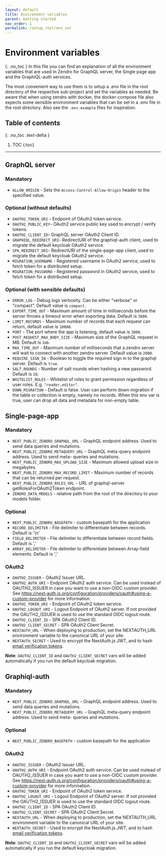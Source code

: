 ```yaml
---
layout: default
title: Environment variables
parent: Getting started
nav_order: 1
permalink: /setup_root/env_var
---
```


# Environment variables
{: .no_toc }
In this file you can find an explanation of all the environment variables that are used in Zendro for GraphQL server, the Single page app and the GraphiQL-auth services.

The most convenient way to use them is to setup a .env file in the root directory of the respective sub-project and set the variables as needed. Be aware that when using zendro with docker, the docker-compose file also expects some sensible environment variables that can be set in a .env file in the root directory. Also see the `.env.example` files for inspiration.

## Table of contents
{: .no_toc .text-delta }

1. TOC
{:toc}

---
## GraphQL server

### Mandatory
* `ALLOW_ORIGIN` - Sets the `Access-Control-Allow-Origin` header to the specified value.

### Optional (without defaults)
* `OAUTH2_TOKEN_URI` - Endpoint of OAuth2 token service.
* `OAUTH2_PUBLIC_KEY`- OAuth2 service public key used to encrypt / verify tokens.
* `OAUTH2_CLIENT_ID`- GraphQL server OAuth2 Client ID.
* `GRAPHIQL_REDIRECT_URI`- RedirectURI of the graphiql-auth client, used to migrate the default keycloak OAuth2 service.
* `SPA_REDIRECT_URI`- RedirectURI of the single-page-app client, used to migrate the default keycloak OAuth2 service.
* `MIGRATION_USERNAME` - Registered username in OAuth2 service, used to fetch token for a distributed setup.
* `MIGRATION_PASSWORD` - Registered password in OAuth2 service, used to fetch token for a distributed setup.

### Optional (with sensible defaults)
* `ERROR_LOG` - Debug logs verbosity. Can be either "verbose" or "compact". Default value is `compact`.
* `EXPORT_TIME_OUT` - Maximum amount of time in milliseconds before the server throws a timeout error when exporting data. Default is `3600`.
* `LIMIT_RECORDS` - Maximum number of records that each request can return, default value is `10000`.
* `PORT` - The port where the app is listening, default value is `3000`.
* `POST_REQUEST_MAX_BODY_SIZE` - Maximum size of the GraphQL request in MB. Default is `1mb`.
* `MAX_TIME_OUT` - Maximum number of milliseconds that a zendro server will wait to connect with another zendro server. Default value is `2000`.
* `REQUIRE_SIGN_IN` - Boolean to toggle the required sign in to the graphql server. Default is `true`.
* `SALT_ROUNDS` - Number of salt rounds when hashing a new password. Default is `10`.
* `WHITELIST_ROLES` - Whitelist of roles to grant permission regardless of user roles. E.g. `"reader,editor"`.
* `DOWN_MIGRATION` - Default is false. User can perform down migration if the table or collection is empty, namely no records. When this env var is true, user can drop all data and metadata for non-empty table. 

## Single-page-app
### Mandatory
* `NEXT_PUBLIC_ZENDRO_GRAPHQL_URL` - GraphQL endpoint address. Used to send data queries and mutations.
* `NEXT_PUBLIC_ZENDRO_METAQUERY_URL` - GraphQL meta-query endpoint address. Used to send meta- queries and mutations.
* `NEXT_PUBLIC_ZENDRO_MAX_UPLOAD_SIZE` - Maximum allowed upload size in megabytes.
* `NEXT_PUBLIC_ZENDRO_MAX_RECORD_LIMIT` - Maximum number of records that can be returned per request.
* `NEXT_PUBLIC_ZENDRO_ROLES_URL` - URL of graphql-server getRolesForOAuth2Token endpoint.
* `ZENDRO_DATA_MODELS` - relative path from the root of the directory to your models folder.

### Optional
* `NEXT_PUBLIC_ZENDRO_BASEPATH` - custom basepath for the application
* `RECORD_DELIMITER` - File delimiter to differentiate between records. Default is '\n'
* `FIELD_DELIMITER` - File delimiter to differentiate between record fields. Default is ','
* `ARRAY_DELIMITER` - File delimiter to differentiate between Array-field elements. Default is ';'

### OAuth2
* `OAUTH2_ISSUER` - OAuth2 Issuer URL.
* `OAUTH2_AUTH_URI` - Endpoint OAuth2 auth service. Can be used instead of OAUTH2_ISSUER in case you want to use a non-OIDC custom provider. See https://next-auth.js.org/configuration/providers/oauth#using-a-custom-provider for more information.
* `OAUTH2_TOKEN_URI` - Endpoint of OAuth2 token service.
* `OAUTH2_LOGOUT_URI` - Logout Endpoint of OAuth2 server. If not provided the OAUTH2_ISSUER is used to use the standard OIDC logout route.
* `OAUTH2_CLIENT_ID` - SPA OAuth2 Client ID.
* `OAUTH2_CLIENT_SECRET` - SPA OAuth2 Client Secret.
* `NEXTAUTH_URL` - When deploying to production, set the NEXTAUTH_URL environment variable to the canonical URL of your site.
* `NEXTAUTH_SECRET` - Used to encrypt the NextAuth.js JWT, and to hash [email verification tokens](https://next-auth.js.org/adapters/models#verification-token).

**Note**: `OAUTH2_CLIENT_ID` and `OAUTH2_CLIENT_SECRET` vars will be added automatically if you run the default keycloak migration.

## Graphiql-auth
### Mandatory
* `NEXT_PUBLIC_ZENDRO_GRAPHQL_URL` - GraphQL endpoint address. Used to send data queries and mutations.
* `NEXT_PUBLIC_ZENDRO_METAQUERY_URL` - GraphQL meta-query endpoint address. Used to send meta- queries and mutations.

### Optional
* `NEXT_PUBLIC_ZENDRO_BASEPATH` - custom basepath for the application

### OAuth2
* `OAUTH2_ISSUER` - OAuth2 Issuer URL.
* `OAUTH2_AUTH_URI` - Endpoint OAuth2 auth service. Can be used instead of OAUTH2_ISSUER in case you want to use a non-OIDC custom provider. See https://next-auth.js.org/configuration/providers/oauth#using-a-custom-provider for more information.
* `OAUTH2_TOKEN_URI` - Endpoint of OAuth2 token service.
* `OAUTH2_LOGOUT_URI` - Logout Endpoint of OAuth2 server. If not provided the OAUTH2_ISSUER is used to use the standard OIDC logout route.
* `OAUTH2_CLIENT_ID` - SPA OAuth2 Client ID.
* `OAUTH2_CLIENT_SECRET` - SPA OAuth2 Client Secret.
* `NEXTAUTH_URL` - When deploying to production, set the NEXTAUTH_URL environment variable to the canonical URL of your site.
* `NEXTAUTH_SECRET` - Used to encrypt the NextAuth.js JWT, and to hash [email verification tokens](https://next-auth.js.org/adapters/models#verification-token).

**Note**: `OAUTH2_CLIENT_ID` and `OAUTH2_CLIENT_SECRET` vars will be added automatically if you run the default keycloak migration.